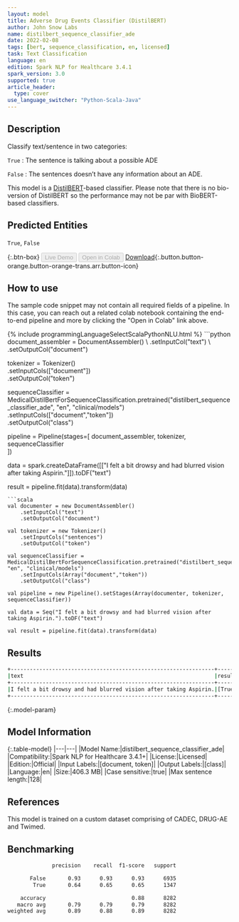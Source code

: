 ```yaml
---
layout: model
title: Adverse Drug Events Classifier (DistilBERT)
author: John Snow Labs
name: distilbert_sequence_classifier_ade
date: 2022-02-08
tags: [bert, sequence_classification, en, licensed]
task: Text Classification
language: en
edition: Spark NLP for Healthcare 3.4.1
spark_version: 3.0
supported: true
article_header:
  type: cover
use_language_switcher: "Python-Scala-Java"
---
```


## Description

Classify text/sentence in two categories:

`True` : The sentence is talking about a possible ADE

`False` : The sentences doesn’t have any information about an ADE.

This model is a [DistilBERT](https://huggingface.co/distilbert-base-cased)-based classifier. Please note that there is no bio-version of DistilBERT so the performance may not be par with BioBERT-based classifiers.

## Predicted Entities

`True`, `False`

{:.btn-box}
<button class="button button-orange" disabled>Live Demo</button>
<button class="button button-orange" disabled>Open in Colab</button>
[Download](https://s3.amazonaws.com/auxdata.johnsnowlabs.com/clinical/models/distilbert_sequence_classifier_ade_en_3.4.1_3.0_1644352732829.zip){:.button.button-orange.button-orange-trans.arr.button-icon}

## How to use

The sample code snippet may not contain all required fields of a pipeline. In this case, you can reach out a related colab notebook containing the end-to-end pipeline and more by clicking the "Open in Colab" link above.




<div class="tabs-box" markdown="1">
{% include programmingLanguageSelectScalaPythonNLU.html %}
```python
document_assembler = DocumentAssembler() \
    .setInputCol("text") \
    .setOutputCol("document")

tokenizer = Tokenizer() \
    .setInputCols(["document"]) \
    .setOutputCol("token")

sequenceClassifier = MedicalDistilBertForSequenceClassification.pretrained("distilbert_sequence_classifier_ade", "en", "clinical/models")\
  .setInputCols(["document","token"])\
  .setOutputCol("class")

pipeline = Pipeline(stages=[
    document_assembler, 
    tokenizer,
    sequenceClassifier    
])

data = spark.createDataFrame([["I felt a bit drowsy and had blurred vision after taking Aspirin."]]).toDF("text")

result = pipeline.fit(data).transform(data)
```
```scala
val documenter = new DocumentAssembler() 
    .setInputCol("text") 
    .setOutputCol("document")

val tokenizer = new Tokenizer()
    .setInputCols("sentences")
    .setOutputCol("token")

val sequenceClassifier = MedicalDistilBertForSequenceClassification.pretrained("distilbert_sequence_classifier_ade", "en", "clinical/models")
    .setInputCols(Array("document","token"))
    .setOutputCol("class")

val pipeline = new Pipeline().setStages(Array(documenter, tokenizer, sequenceClassifier))

val data = Seq("I felt a bit drowsy and had blurred vision after taking Aspirin.").toDF("text")

val result = pipeline.fit(data).transform(data)
```
</div>

## Results

```bash
+----------------------------------------------------------------+------+
|text                                                            |result|
+----------------------------------------------------------------+------+
|I felt a bit drowsy and had blurred vision after taking Aspirin.|[True]|
+----------------------------------------------------------------+------+
```

{:.model-param}
## Model Information

{:.table-model}
|---|---|
|Model Name:|distilbert_sequence_classifier_ade|
|Compatibility:|Spark NLP for Healthcare 3.4.1+|
|License:|Licensed|
|Edition:|Official|
|Input Labels:|[document, token]|
|Output Labels:|[class]|
|Language:|en|
|Size:|406.3 MB|
|Case sensitive:|true|
|Max sentence length:|128|

## References

This model is trained on a custom dataset comprising of CADEC, DRUG-AE and Twimed.

## Benchmarking

```bash
              precision    recall  f1-score   support

       False       0.93      0.93      0.93      6935
        True       0.64      0.65      0.65      1347

    accuracy                           0.88      8282
   macro avg       0.79      0.79      0.79      8282
weighted avg       0.89      0.88      0.89      8282
```
